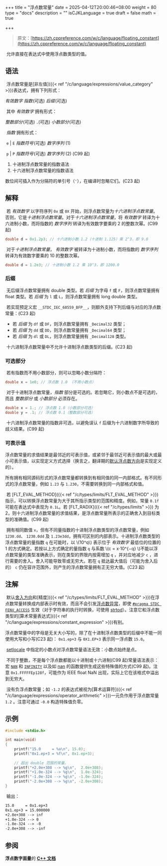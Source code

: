 +++
title = "浮点数常量"
date = 2025-04-12T20:00:46+08:00
weight = 80
type = "docs"
description = ""
isCJKLanguage = true
draft = false
math = true

+++

> 原文：[https://zh.cppreference.com/w/c/language/floating_constant](https://zh.cppreference.com/w/c/language/floating_constant)

​	允许直接在表达式中使用浮点数类型的值。

## 语法

​	浮点数常量是[非左值]({{< ref "/c/language/expressions/value_category" >}})表达式，拥有下列形式：

*有效数字* *指数* ﻿(可选) *后缀* ﻿(可选)	

​	其中 *有效数字* 拥有形式：

*整数部分* ﻿(可选) `.`(可选) *小数部分* ﻿(可选)

​	*指数* 拥有形式：

​	`e` | `E` *指数符号* ﻿(可选) *数字序列*  (1)

​	`p` | `P` *指数符号* ﻿(可选) *数字序列* (2)  (C99 起)

1) 十进制浮点数常量的指数语法
2) 十六进制浮点数常量的指数语法

​	数位间可插入作为分隔符的单引号（`'`），在编译时忽略它们。(C23 起)

## 解释

​	若 *有效数字* 以字符序列 `0x` 或 `0X` 开始，则浮点数常量为*十六进制浮点数常量*。否则，它是*十进制浮点数常量*。对于*十六进制浮点数常量*，将 *有效数字* 转译为十六进制小数，而将指数的 *数字序列* 转译为有效数字要乘的 2 的整数次幂。(C99 起)

```c
double d = 0x1.2p3; // 十六进制小数 1.2（十进制 1.125）乘 2^3，即 9.0
```

​	对于*十进制浮点数常量*， *有效数字* 被转译为十进制小数，而将指数的 *数字序列* 转译为有效数字要乘的 10 的整数次幂。

```c
double d = 1.2e3; // 十进制小数 1.2 乘 10^3，即 1200.0
```

### 后缀

​	无后缀浮点数常量拥有 double 类型。若 *后缀* 为字母 `f` 或 `F`，则浮点数常量拥有 float 类型。若 *后缀* 为 `l` 或 `L`，则浮点数常量拥有 long double 类型。

​	若实现预定义宏 `__STDC_IEC_60559_BFP__`，则额外支持下列后缀与对应的浮点数常量：(C23 起)

- 若 *后缀* 为 `df` 或 `DF`，则浮点数常量拥有 `_Decimal32` 类型；
- 若 *后缀* 为 `dd` 或 `DD`，则浮点数常量拥有 `_Decimal64` 类型；
- 若 *后缀* 为 `dl` 或 `DL`，则浮点数常量拥有 `_Decimal128` 类型。

​	十六进制浮点数常量中不允许十进制浮点数类型的后缀。(C23 起)

### 可选部分

​	若有指数而不用小数部分，则可以忽略小数分隔符：

```c
double x = 1e0; // 浮点数 1.0 （不用小数点）
```

​	对于十进制浮点数常量，*指数* 部分是可选的。若忽略它，则小数点不是可选的，而且 *整数部分* 或 *小数部分* 必须存在。

```c
double x = 1.; // 浮点数 1.0（小数部分可选）
double y = .1; // 浮点数 0.1（整数部分可选）
```

​	十六进制浮点数常量的指数非可选，以避免误认 `f` 后缀为十六进制数字所导致的歧义结果。(C99 起)

### 可表示值

​	浮点数常量的求值结果是最邻近的可表示值，或紧邻于最邻近可表示值的最大或最小可表示值，以实现定义方式选择（换言之，翻译期的[默认浮点数方向](https://zh.cppreference.com/w/c/numeric/fenv/FE_round)是实现定义的）。

​	所有拥有相同源码形式的浮点数常量都转换到有相同值的同一内部格式。有不同形式的浮点数常量，例如 `1.23` 与 `1.230`，不需要转换到同一内部格式和值。

​	若 [FLT_EVAL_METHOD]({{< ref "/c/types/limits/FLT_EVAL_METHOD" >}}) 指示，可以转换浮点数常量为大于其所指示类型的范围和精度。例如，常量 `0.1f` 可能在表达式中表现为 `0.1L`。若 [FLT_RADIX]({{< ref "/c/types/limits" >}}) 为 2，则十六进制浮点数常量的求值结果，是浮点数常量所表示的正确舍入到目标类型的准确值。(C99 起)

​	拥有相同数值 `x`，但有不同量指数的十进制浮点数类型的浮点数常量，例如 `1230.dd`、 `1230.0dd` 及 `1.23e3dd`，拥有可区别的内部表示。十进制浮点数类型的浮点数常量的量指数 `q` 在可能时，以 \\(10^q\\) 表示位于 *有效数字* 最低位的位置的 1 的方式确定。若按以上方式确定的量指数 `q` 与系数 \\(c = x⋅10^{−q} \\)不能以浮点数常量的类型准确表示，则在类型的界限内按需增加 `q` ，并对应地减少 `c` ，进行需要的舍入。舍入可能导致零或无穷大。若在 `q` 抵达最大值后（可能为舍入后的） `c` 仍在容许范围外，则产生的浮点数常量拥有正无穷大值。(C23 起)

## 注解

​	默认[舍入方向](https://zh.cppreference.com/w/c/numeric/fenv/FE_round)和[精度]({{< ref "/c/types/limits/FLT_EVAL_METHOD" >}})在浮点数常量转换成内部表示时有效，而且不会引发[浮点数异常](https://zh.cppreference.com/w/c/numeric/fenv/FE_exceptions)，即使 [`#pragma STDC FENV_ACCESS`](https://zh.cppreference.com/w/c/preprocessor/impl) 生效（对于字符串的执行时转换，可使用 [strtod](https://zh.cppreference.com/w/c/string/byte/strtof)）。注意它和浮点数类型的[算术常量表达式]({{< ref "/c/language/expressions/constant_expression" >}})有别。

​	浮点数常量中的字母是无关大小写的，除了在十进制浮点数类型的后缀中不能一同使用大写和小写(C23 起)： `0x1.ep+3` 与 `0X1.EP+3` 表示同一浮点数 `15.0`。

​	[setlocale](https://zh.cppreference.com/w/c/locale/setlocale) 中指定的小数点对浮点数常量语法无效：小数点始终是点。

​	不同于整数，不是每个浮点数都能以十进制或十六进制(C99 起)常量语法表示：宏 [`NAN`](https://zh.cppreference.com/w/c/numeric/math/NAN) 和 [`INFINITY`](https://zh.cppreference.com/w/c/numeric/math/INFINITY) 以及如 [nan](https://zh.cppreference.com/w/c/numeric/math/nan) 的函数提供生成这些特殊值的方式(C99 起)。注意 `0x1.FFFFFEp128f`，可能作为 IEEE float NaN 出现，实际上它在该格式中溢出到无穷大。

​	没有负浮点数常量；如 `-1.2` 的表达式被视为[算术运算符]({{< ref "/c/language/expressions/operator_arithmetic" >}})一元负作用于浮点数常量 `1.2` 。注意可通过 `-0.0` 构造特殊值负零。

## 示例

```c
#include <stdio.h>
 
int main(void)
{
    printf("15.0     = %a\n", 15.0);
    printf("0x1.ep+3 = %f\n", 0x1.ep+3);
 
    // 超出 double 范围的常量。
    printf("+2.0e+308 --> %g\n",  2.0e+308);
    printf("+1.0e-324 --> %g\n",  1.0e-324);
    printf("-1.0e-324 --> %g\n", -1.0e-324);
    printf("-2.0e+308 --> %g\n", -2.0e+308);
}
```

​	输出：

```txt
15.0     = 0x1.ep+3
0x1.ep+3 = 15.000000
+2.0e+308 --> inf
+1.0e-324 --> 0
-1.0e-324 --> -0
-2.0e+308 --> -inf
```

## 参阅

**浮点数字面量**的 **[C++ 文档](https://zh.cppreference.com/w/cpp/language/floating_literal)**
